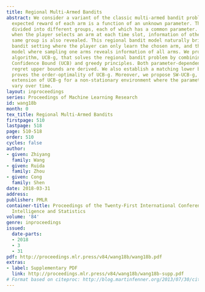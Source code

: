 ```yaml
---
title: Regional Multi-Armed Bandits
abstract: We consider a variant of the classic multi-armed bandit problem where the
  expected reward of each arm is a function of an unknown parameter. The arms are
  divided into different groups, each of which has a common parameter. Therefore,
  when the player selects an arm at each time slot, information of other arms in the
  same group is also revealed. This regional bandit model naturally bridges the non-informative
  bandit setting where the player can only learn the chosen arm, and the global bandit
  model where sampling one arms reveals information of all arms. We propose an efficient
  algorithm, UCB-g, that solves the regional bandit problem by combining the Upper
  Confidence Bound (UCB) and greedy principles. Both parameter-dependent and parameter-free
  regret upper bounds are derived. We also establish a matching lower bound, which
  proves the order-optimality of UCB-g. Moreover, we propose SW-UCB-g, which is an
  extension of UCB-g for a non-stationary environment where the parameters slowly
  vary over time.
layout: inproceedings
series: Proceedings of Machine Learning Research
id: wang18b
month: 0
tex_title: Regional Multi-Armed Bandits
firstpage: 510
lastpage: 518
page: 510-518
order: 510
cycles: false
author:
- given: Zhiyang
  family: Wang
- given: Ruida
  family: Zhou
- given: Cong
  family: Shen
date: 2018-03-31
address: 
publisher: PMLR
container-title: Proceedings of the Twenty-First International Conference on Artficial
  Intelligence and Statistics
volume: '84'
genre: inproceedings
issued:
  date-parts:
  - 2018
  - 3
  - 31
pdf: http://proceedings.mlr.press/v84/wang18b/wang18b.pdf
extras:
- label: Supplementary PDF
  link: http://proceedings.mlr.press/v84/wang18b/wang18b-supp.pdf
# Format based on citeproc: http://blog.martinfenner.org/2013/07/30/citeproc-yaml-for-bibliographies/
---
```

